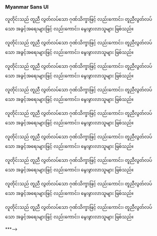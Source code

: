 <div lang="Mymr">
	<h3 class="lf-light font-label">Myanmar Sans UI</h3>
	<p class="lf-specimen lf-sans-ui lf-ulight">လူတိုင်းသည် တူညီ လွတ်လပ်သော ဂုဏ်သိက္ခာဖြင့် လည်းကောင်း၊ တူညီလွတ်လပ်သော အခွင့်အရေးများဖြင့် လည်းကောင်း၊ မွေးဖွားလာသူများ ဖြစ်သည်။</p>
	<p class="lf-specimen lf-sans-ui lf-xlight">လူတိုင်းသည် တူညီ လွတ်လပ်သော ဂုဏ်သိက္ခာဖြင့် လည်းကောင်း၊ တူညီလွတ်လပ်သော အခွင့်အရေးများဖြင့် လည်းကောင်း၊ မွေးဖွားလာသူများ ဖြစ်သည်။</p>
	<p class="lf-specimen lf-sans-ui lf-light">လူတိုင်းသည် တူညီ လွတ်လပ်သော ဂုဏ်သိက္ခာဖြင့် လည်းကောင်း၊ တူညီလွတ်လပ်သော အခွင့်အရေးများဖြင့် လည်းကောင်း၊ မွေးဖွားလာသူများ ဖြစ်သည်။</p>
	<p class="lf-specimen lf-sans-ui lf-regular">လူတိုင်းသည် တူညီ လွတ်လပ်သော ဂုဏ်သိက္ခာဖြင့် လည်းကောင်း၊ တူညီလွတ်လပ်သော အခွင့်အရေးများဖြင့် လည်းကောင်း၊ မွေးဖွားလာသူများ ဖြစ်သည်။</p>
	<p class="lf-specimen lf-sans-ui lf-medium">လူတိုင်းသည် တူညီ လွတ်လပ်သော ဂုဏ်သိက္ခာဖြင့် လည်းကောင်း၊ တူညီလွတ်လပ်သော အခွင့်အရေးများဖြင့် လည်းကောင်း၊ မွေးဖွားလာသူများ ဖြစ်သည်။</p>
	<p class="lf-specimen lf-sans-ui lf-sbold">လူတိုင်းသည် တူညီ လွတ်လပ်သော ဂုဏ်သိက္ခာဖြင့် လည်းကောင်း၊ တူညီလွတ်လပ်သော အခွင့်အရေးများဖြင့် လည်းကောင်း၊ မွေးဖွားလာသူများ ဖြစ်သည်။</p>
	<p class="lf-specimen lf-sans-ui lf-bold">လူတိုင်းသည် တူညီ လွတ်လပ်သော ဂုဏ်သိက္ခာဖြင့် လည်းကောင်း၊ တူညီလွတ်လပ်သော အခွင့်အရေးများဖြင့် လည်းကောင်း၊ မွေးဖွားလာသူများ ဖြစ်သည်။</p>
	<p class="lf-specimen lf-sans-ui lf-xbold">လူတိုင်းသည် တူညီ လွတ်လပ်သော ဂုဏ်သိက္ခာဖြင့် လည်းကောင်း၊ တူညီလွတ်လပ်သော အခွင့်အရေးများဖြင့် လည်းကောင်း၊ မွေးဖွားလာသူများ ဖြစ်သည်။</p>
	<p class="lf-specimen lf-sans-ui lf-ubold">လူတိုင်းသည် တူညီ လွတ်လပ်သော ဂုဏ်သိက္ခာဖြင့် လည်းကောင်း၊ တူညီလွတ်လပ်သော အခွင့်အရေးများဖြင့် လည်းကောင်း၊ မွေးဖွားလာသူများ ဖြစ်သည်။</p>
</div>

***-->
